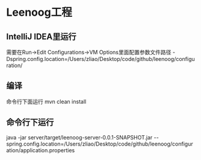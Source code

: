 # Leenoog工程


## IntelliJ IDEA里运行
需要在Run->Edit Configurations->VM Options里面配置参数文件路径
-Dspring.config.location=/Users/zliao/Desktop/code/github/leenoog/configuration/

## 编译
命令行下面运行
mvn clean install

## 命令行下运行
 java -jar server/target/leenoog-server-0.0.1-SNAPSHOT.jar --spring.config.location=/Users/zliao/Desktop/code/github/leenoog/configuration/application.properties